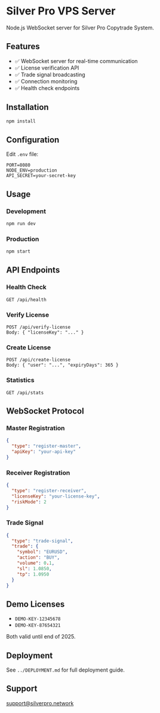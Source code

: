 # Silver Pro VPS Server

Node.js WebSocket server for Silver Pro Copytrade System.

## Features

- ✅ WebSocket server for real-time communication
- ✅ License verification API
- ✅ Trade signal broadcasting
- ✅ Connection monitoring
- ✅ Health check endpoints

## Installation

```bash
npm install
```

## Configuration

Edit `.env` file:
```env
PORT=8080
NODE_ENV=production
API_SECRET=your-secret-key
```

## Usage

### Development
```bash
npm run dev
```

### Production
```bash
npm start
```

## API Endpoints

### Health Check
```
GET /api/health
```

### Verify License
```
POST /api/verify-license
Body: { "licenseKey": "..." }
```

### Create License
```
POST /api/create-license
Body: { "user": "...", "expiryDays": 365 }
```

### Statistics
```
GET /api/stats
```

## WebSocket Protocol

### Master Registration
```json
{
  "type": "register-master",
  "apiKey": "your-api-key"
}
```

### Receiver Registration
```json
{
  "type": "register-receiver",
  "licenseKey": "your-license-key",
  "riskMode": 2
}
```

### Trade Signal
```json
{
  "type": "trade-signal",
  "trade": {
    "symbol": "EURUSD",
    "action": "BUY",
    "volume": 0.1,
    "sl": 1.0850,
    "tp": 1.0950
  }
}
```

## Demo Licenses

- `DEMO-KEY-12345678`
- `DEMO-KEY-87654321`

Both valid until end of 2025.

## Deployment

See `../DEPLOYMENT.md` for full deployment guide.

## Support

support@silverpro.network

